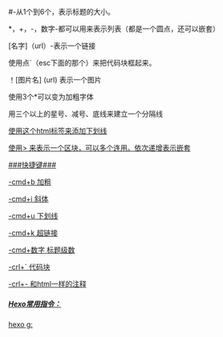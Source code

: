 #-从1个到6个，表示标题的大小。

*，+，-，数字-都可以用来表示列表（都是一个圆点，还可以嵌套）

[名字]（url）-表示一个链接

 使用点`（esc下面的那个）来把代码块框起来。

！[图片名]  (url) 表示一个图片

使用3个*可以变为加粗字体

用三个以上的星号、减号、底线来建立一个分隔线

<u>    使用这个html标签来添加下划线

使用> 来表示一个区块，可以多个连用。依次递增表示嵌套



###快捷键###

-cmd+b 加粗

-cmd+i 斜体

-cmd+u 下划线

-cmd+k 超链接

-cmd+数字  标题级数

-crl+` 代码块

-crl+- 和html一样的注释



##### Hexo常用指令：

hexo g:









   